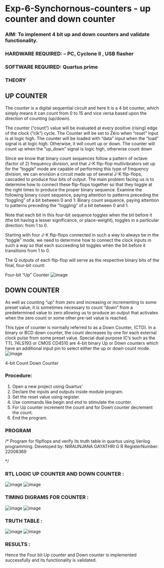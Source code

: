 # Exp-6-Synchornous-counters - up counter and down counter 
### AIM: To implement 4 bit up and down counters and validate  functionality.
### HARDWARE REQUIRED:  – PC, Cyclone II , USB flasher
### SOFTWARE REQUIRED:   Quartus prime
### THEORY 

## UP COUNTER 
The counter is a digital sequential circuit and here it is a 4 bit counter, which simply means it can count from 0 to 15 and vice versa based upon the direction of counting (up/down). 

The counter (“count“) value will be evaluated at every positive (rising) edge of the clock (“clk“) cycle.
The Counter will be set to Zero when “reset” input is at logic high.
The counter will be loaded with “data” input when the “load” signal is at logic high. Otherwise, it will count up or down.
The counter will count up when the “up_down” signal is logic high, otherwise count down

Since we know that binary count sequences follow a pattern of octave (factor of 2) frequency division, and that J-K flip-flop multivibrators set up for the “toggle” mode are capable of performing this type of frequency division, we can envision a circuit made up of several J-K flip-flops, cascaded to produce four bits of output.
The main problem facing us is to determine how to connect these flip-flops together so that they toggle at the right times to produce the proper binary sequence.
Examine the following binary count sequence, paying attention to patterns preceding the “toggling” of a bit between 0 and 1:
Binary count sequence, paying attention to patterns preceding the “toggling” of a bit between 0 and 1.

Note that each bit in this four-bit sequence toggles when the bit before it (the bit having a lesser significance, or place-weight), toggles in a particular direction: from 1 to 0.



 
 

Starting with four J-K flip-flops connected in such a way to always be in the “toggle” mode, we need to determine how to connect the clock inputs in such a way so that each succeeding bit toggles when the bit before it transitions from 1 to 0.

The Q outputs of each flip-flop will serve as the respective binary bits of the final, four-bit count:

 
 

Four-bit “Up” Counter
![image](https://user-images.githubusercontent.com/36288975/169644758-b2f4339d-9532-40c5-af40-8f4f8c942e2c.png)



## DOWN COUNTER 

As well as counting “up” from zero and increasing or incrementing to some preset value, it is sometimes necessary to count “down” from a predetermined value to zero allowing us to produce an output that activates when the zero count or some other pre-set value is reached.

This type of counter is normally referred to as a Down Counter, (CTD). In a binary or BCD down counter, the count decreases by one for each external clock pulse from some preset value. Special dual purpose IC’s such as the TTL 74LS193 or CMOS CD4510 are 4-bit binary Up or Down counters which have an additional input pin to select either the up or down count mode.
![image](https://user-images.githubusercontent.com/36288975/169644844-1a14e123-7228-4ed8-81a9-eb937dff4ac8.png)


4-bit Count Down Counter
### Procedure:
1. Open a new project using Quartus'
2. Declare the inputs and outputs inside module program.
3. Set the reset value using register.
4. Use commands like begin and end to stimulate the counter.
5. For Up counter increment the count and for Down counter decrement the count.
6. End the program.





### PROGRAM 
/*
Program for flipflops  and verify its truth table in quartus using Verilog programming.
Developed by: NIRAUNJANA GAYATHRI G R
RegisterNumber:  22008369


*/






### RTL LOGIC UP COUNTER AND DOWN COUNTER  :

![image](https://user-images.githubusercontent.com/119395610/213844949-9456779a-65f7-47db-a9d6-1157182c45b0.png)
![image](https://user-images.githubusercontent.com/119395610/213844955-3ae4be09-8063-4e50-aff3-324e502127f7.png)








### TIMING DIGRAMS FOR COUNTER  :

![image](https://user-images.githubusercontent.com/119395610/213844985-4c8a3d8e-84cc-487e-847a-c2fc6e11bd84.png)
![image](https://user-images.githubusercontent.com/119395610/213844994-26f852a1-284c-406f-b57c-b26bf126b839.png)





### TRUTH TABLE :

![image](https://user-images.githubusercontent.com/119395610/213845005-340bb667-12f4-4016-9118-30cf7bb3feec.png)
![image](https://user-images.githubusercontent.com/119395610/213845014-fb9b16d8-566d-4ef8-b98e-5d488e41944a.png)






### RESULTS :
Hence the Four bit Up counter and Down counter is implemented successfully and its functionality is validated.
